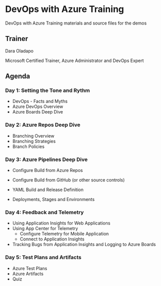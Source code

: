 # DevOps with Azure Training

DevOps with Azure Training materials and source files for the demos

## Trainer

Dara Oladapo

Microsoft Certified Trainer, Azure Administrator and DevOps Expert

## Agenda

### Day 1: Setting the Tone and Rythm

- DevOps - Facts and Myths
- Azure DevOps Overview
- Azure Boards Deep Dive

### Day 2: Azure Repos Deep Dive

- Branching Overview
- Branching Strategies
- Branch Policies

### Day 3: Azure Pipelines Deep Dive

- Configure Build from Azure Repos
- Configure Build from GitHub (or other source controls)
- YAML Build and Release Definition

- Deployments, Stages and Environments

### Day 4: Feedback and Telemetry

- Using Application Insights for Web Applications
- Using App Center for Telemetry
  - Configure Telemetry for Mobile Application
  - Connect to Application Insights
- Tracking Bugs from Application Insights and Logging to Azure Boards

### Day 5: Test Plans and Artifacts

- Azure Test Plans
- Azure Artifacts
- Quiz
